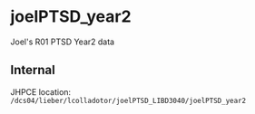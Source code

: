 # joelPTSD_year2

Joel's R01 PTSD Year2 data

## Internal

JHPCE location: `/dcs04/lieber/lcolladotor/joelPTSD_LIBD3040/joelPTSD_year2`

